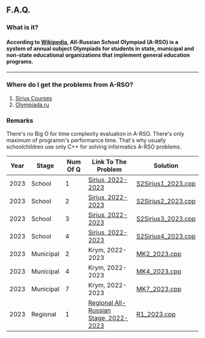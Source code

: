 ## F.A.Q.
### What is it?

#### According to [Wikipedia](https://ru.wikipedia.org/wiki/%D0%92%D1%81%D0%B5%D1%80%D0%BE%D1%81%D1%81%D0%B8%D0%B9%D1%81%D0%BA%D0%B0%D1%8F_%D0%BE%D0%BB%D0%B8%D0%BC%D0%BF%D0%B8%D0%B0%D0%B4%D0%B0_%D1%88%D0%BA%D0%BE%D0%BB%D1%8C%D0%BD%D0%B8%D0%BA%D0%BE%D0%B2), All-Russian School Olympiad (A-RSO) is a system of annual subject Olympiads for students in state, municipal and non-state educational organizations that implement general education programs.
---

### Where do I get the problems from A-RSO?
1. [Sirius Courses](https://edu.sirius.online/#/contests_page/vos)
2. [Olympiada.ru](https://olimpiada.ru/activity/73/tasks/2021?class=10&year=2021)

### Remarks
There's no Big O for time complexity evaluation in A-RSO. There's only maximum of programm's performance time. That's why usually schoolchildren use only C++ for solving informatics A-RSO problems.

Year|Stage|Num Of Q|Link To The Problem|Solution|
-|-|-|-|-|
2023|School|1|[Sirius, 2022-2023](https://uts.sirius.online/#/contest/3166)|[S2Sirius1_2023.cpp](https://github.com/myvsky/competitive-programming/blob/master/A-RSO/S2Sirius1_2023.cpp)|
2023|School|2|[Sirius, 2022-2023](https://uts.sirius.online/#/contest/3166)|[S2Sirius2_2023.cpp](https://github.com/myvsky/competitive-programming/blob/master/A-RSO/S2Sirius2_2023.cpp)|
2023|School|3|[Sirius, 2022-2023](https://uts.sirius.online/#/contest/3166)|[S2Sirius3_2023.cpp](https://github.com/myvsky/competitive-programming/blob/master/A-RSO/S2Sirius3_2023.cpp)|
2023|School|4|[Sirius, 2022-2023](https://uts.sirius.online/#/contest/3166)|[S2Sirius4_2023.cpp](https://github.com/myvsky/competitive-programming/blob/master/A-RSO/S2Sirius4_2023.cpp)|
2023|Municipal|2|Krym, 2022-2023|[MK2_2023.cpp](https://github.com/myvsky/competitive-programming/blob/master/A-RSO/MK2_2023.cpp)
2023|Municipal|4|Krym, 2022-2023|[MK4_2023.cpp](https://github.com/myvsky/competitive-programming/blob/master/A-RSO/MK4_2023.cpp)
2023|Municipal|7|Krym, 2022-2023|[MK7_2023.cpp](https://github.com/myvsky/competitive-programming/blob/master/A-RSO/MK7_2023.cpp)
2023|Regional|1|[Regional All-Russian Stage, 2022-2023](https://codeforces.com/gym/104155/problem/1)|[R1_2023.cpp](https://github.com/myvsky/competitive-programming/blob/master/A-RSO/R1_2023.cpp)